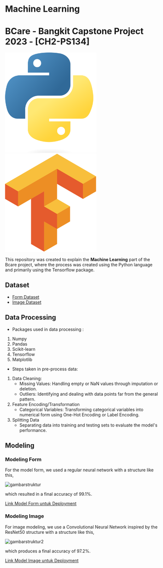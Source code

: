 ﻿# Machine Learning
# BCare - Bangkit Capstone Project 2023 - [CH2-PS134]
<img src="/python.png" alt="image" width="300" height="auto">
<img src="/tensorflow.png" alt="image" width="300" height="auto">

This repository was created to explain the **Machine Learning** part of the Bcare project, where the process was created using the Python language and primarily using the Tensorflow package.

## Dataset
- [Form Dataset](https://drive.google.com/file/d/13ew-_lRZ3bO9-qMh108qaXCnn8V8K0Zf/view?usp=sharing)
- [Image Dataset](https://github.com/AlfianKamil9/capstone-project/tree/ml/dataset_babyblues2/dataset_babyblues
)

## Data Processing
- Packages used in data processing :
1. Numpy
2. Pandas
3. Scikit-learn
4. Tensorflow
5. Matplotlib
- Steps taken in pre-process data:
1. Data Cleaning:
   - Missing Values: Handling empty or NaN values through imputation or deletion.
   - Outliers: Identifying and dealing with data points far from the general pattern.
2. Feature Encoding/Transformation
   - Categorical Variables: Transforming categorical variables into numerical form using One-Hot Encoding or Label Encoding.
3. Splitting Data
   - Separating data into training and testing sets to evaluate the model's performance.

## Modeling
### Modeling Form
For the model form, we used a regular neural network with a structure like this,

![gambarstruktur]()

which resulted in a final accuracy of 99.1%.

[Link Model Form untuk Deployment]()

### Modeling Image
For image modeling, we use a Convolutional Neural Network inspired by the ResNet50 structure with a structure like this, 

![gambarstruktur2]()

which produces a final accuracy of 97.2%.

[Link Model Image untuk Deployment]()
